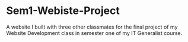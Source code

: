 # Sem1-Webiste-Project
A website I built with three other classmates for the final project of my Website Development class in semester one of my IT Generalist course.
